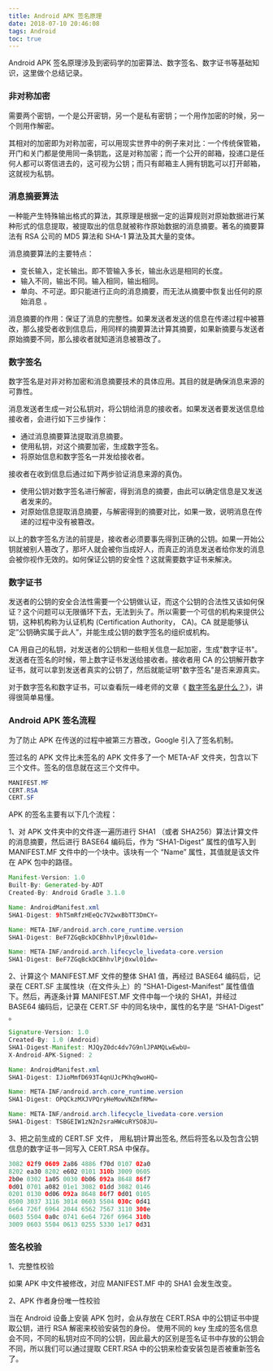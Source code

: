 ```yaml
---
title: Android APK 签名原理
date: 2018-07-10 20:46:08
tags: Android
toc: true
---
```


Android APK 签名原理涉及到密码学的加密算法、数字签名、数字证书等基础知识，这里做个总结记录。

### 非对称加密

需要两个密钥，一个是公开密钥，另一个是私有密钥；一个用作加密的时候，另一个则用作解密。

其相对的加密即为对称加密，可以用现实世界中的例子来对比：一个传统保管箱，开门和关门都是使用同一条钥匙，这是对称加密；而一个公开的邮箱，投递口是任何人都可以寄信进去的，这可视为公钥；而只有邮箱主人拥有钥匙可以打开邮箱，这就视为私钥。

### 消息摘要算法

一种能产生特殊输出格式的算法，其原理是根据一定的运算规则对原始数据进行某种形式的信息提取，被提取出的信息就被称作原始数据的消息摘要。著名的摘要算法有 RSA 公司的 MD5 算法和 SHA-1 算法及其大量的变体。

消息摘要算法的主要特点：

- 变长输入，定长输出。即不管输入多长，输出永远是相同的长度。
- 输入不同，输出不同。输入相同，输出相同。
- 单向、不可逆。即只能进行正向的消息摘要，而无法从摘要中恢复出任何的原始消息 。

消息摘要的作用：保证了消息的完整性。如果发送者发送的信息在传递过程中被篡改，那么接受者收到信息后，用同样的摘要算法计算其摘要，如果新摘要与发送者原始摘要不同，那么接收者就知道消息被篡改了。

### 数字签名

数字签名是对非对称加密和消息摘要技术的具体应用。其目的就是确保消息来源的可靠性。

消息发送者生成一对公私钥对，将公钥给消息的接收者。如果发送者要发送信息给接收者，会进行如下三步操作：

- 通过消息摘要算法提取消息摘要。
- 使用私钥，对这个摘要加密，生成数字签名。
- 将原始信息和数字签名一并发给接收者。

接收者在收到信息后通过如下两步验证消息来源的真伪。

- 使用公钥对数字签名进行解密，得到消息的摘要，由此可以确定信息是又发送者发来的。
- 对原始信息提取消息摘要，与解密得到的摘要对比，如果一致，说明消息在传递的过程中没有被篡改。

以上的数字签名方法的前提是，接收者必须要事先得到正确的公钥。如果一开始公钥就被别人篡改了，那坏人就会被你当成好人，而真正的消息发送者给你发的消息会被你视作无效的。如何保证公钥的安全性？这就需要数字证书来解决。

### 数字证书

发送者的公钥的安全合法性需要一个公钥做认证，而这个公钥的合法性又该如何保证？这个问题可以无限循环下去，无法到头了。所以需要一个可信的机构来提供公钥，这种机构称为认证机构 (Certification Authority， CA)。CA 就是能够认定”公钥确实属于此人”，并能生成公钥的数字签名的组织或机构。 

CA 用自己的私钥，对发送者的公钥和一些相关信息一起加密，生成"数字证书"。发送者在签名的时候，带上数字证书发送给接收者。接收者用 CA 的公钥解开数字证书，就可以拿到发送者真实的公钥了，然后就能证明"数字签名"是否来源真实。

对于数字签名和数字证书，可以查看阮一峰老师的文章《 [数字签名是什么？](http://www.ruanyifeng.com/blog/2011/08/what_is_a_digital_signature.html)》，讲得很简单易懂。

### Android APK 签名流程

为了防止 APK 在传送的过程中被第三方篡改，Google 引入了签名机制。

签过名的 APK 文件比未签名的 APK 文件多了一个 META-AF 文件夹，包含以下三个文件。签名的信息就在这三个文件中。

```java
MANIFEST.MF
CERT.RSA
CERT.SF
```

APK 的签名主要有以下几个流程：

1、对 APK 文件夹中的文件逐一遍历进行 SHA1 （或者 SHA256）算法计算文件的消息摘要，然后进行 BASE64 编码后，作为 “SHA1-Digest” 属性的值写入到 MANIFEST.MF 文件中的一个块中。该块有一个 “Name” 属性，其值就是该文件在 APK 包中的路径。

```java
Manifest-Version: 1.0
Built-By: Generated-by-ADT
Created-By: Android Gradle 3.1.0

Name: AndroidManifest.xml
SHA1-Digest: 9hTSmRfzHEeQc7V2wxBbTT3DmCY=

Name: META-INF/android.arch.core_runtime.version
SHA1-Digest: BeF7ZGqBckDCBhhvlPj0xwl01dw=

Name: META-INF/android.arch.lifecycle_livedata-core.version
SHA1-Digest: BeF7ZGqBckDCBhhvlPj0xwl01dw=
```

2、计算这个 MANIFEST.MF 文件的整体 SHA1 值，再经过 BASE64 编码后，记录在 CERT.SF 主属性块（在文件头上）的 “SHA1-Digest-Manifest” 属性值值下。然后，再逐条计算 MANIFEST.MF 文件中每一个块的 SHA1，并经过 BASE64 编码后，记录在 CERT.SF 中的同名块中，属性的名字是 “SHA1-Digest” 。

```java
Signature-Version: 1.0
Created-By: 1.0 (Android)
SHA1-Digest-Manifest: MJQyZ0dc4dv7G9nlJPAMQLwEwbU=
X-Android-APK-Signed: 2

Name: AndroidManifest.xml
SHA1-Digest: IJioMmfD693T4qnUJcPKhq9woHQ=

Name: META-INF/android.arch.core_runtime.version
SHA1-Digest: OPQCkzMXJVPQryHeMowVNZmfRMw=

Name: META-INF/android.arch.lifecycle_livedata-core.version
SHA1-Digest: TSBGEIW1zN2n2sraHWcuRYSO8JU=
```

3、把之前生成的 CERT.SF 文件， 用私钥计算出签名, 然后将签名以及包含公钥信息的数字证书一同写入  CERT.RSA  中保存。

```java
3082 02f9 0609 2a86 4886 f70d 0107 02a0
8202 ea30 8202 e602 0101 310b 3009 0605
2b0e 0302 1a05 0030 0b06 092a 8648 86f7
0d01 0701 a082 01e1 3082 01dd 3082 0146
0201 0130 0d06 092a 8648 86f7 0d01 0105
0500 3037 3116 3014 0603 5504 030c 0d41
6e64 726f 6964 2044 6562 7567 3110 300e
0603 5504 0a0c 0741 6e64 726f 6964 310b
3009 0603 5504 0613 0255 5330 1e17 0d31
```

### 签名校验

1、完整性校验

如果 APK 中文件被修改，对应 MANIFEST.MF 中的 SHA1 会发生改变。

2、APK 作者身份唯一性校验

当在 Android 设备上安装  APK 包时，会从存放在 CERT.RSA 中的公钥证书中提取公钥，进行 RSA 解密来校验安装包的身份。 使用不同的 key 生成的签名信息会不同，不同的私钥对应不同的公钥，因此最大的区别是签名证书中存放的公钥会不同，所以我们可以通过提取 CERT.RSA 中的公钥来检查安装包是否被重新签名了。 